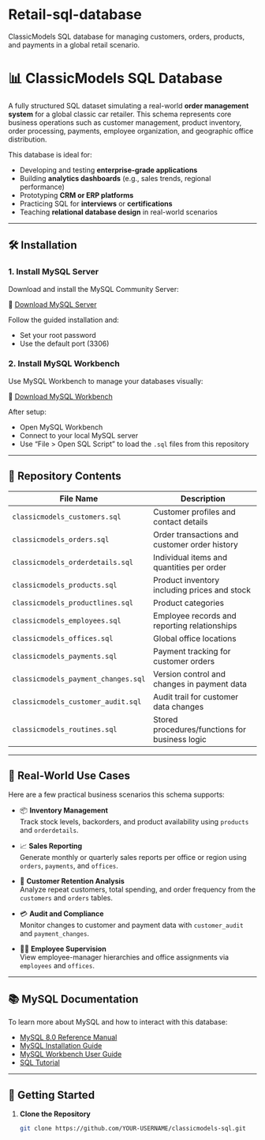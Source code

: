 # Retail-sql-database
ClassicModels SQL database for managing customers, orders, products, and payments in a global retail scenario.

# 📊 ClassicModels SQL Database

A fully structured SQL dataset simulating a real-world **order management system** for a global classic car retailer. This schema represents core business operations such as customer management, product inventory, order processing, payments, employee organization, and geographic office distribution.

This database is ideal for:
- Developing and testing **enterprise-grade applications**
- Building **analytics dashboards** (e.g., sales trends, regional performance)
- Prototyping **CRM or ERP platforms**
- Practicing SQL for **interviews** or **certifications**
- Teaching **relational database design** in real-world scenarios

---

## 🛠️ Installation

### 1. Install MySQL Server

Download and install the MySQL Community Server:

🔗 [Download MySQL Server](https://dev.mysql.com/downloads/mysql/)

Follow the guided installation and:
- Set your root password
- Use the default port (3306)

### 2. Install MySQL Workbench

Use MySQL Workbench to manage your databases visually:

🔗 [Download MySQL Workbench](https://dev.mysql.com/downloads/workbench/)

After setup:
- Open MySQL Workbench
- Connect to your local MySQL server
- Use “File > Open SQL Script” to load the `.sql` files from this repository

---

## 📂 Repository Contents

| File Name                          | Description                                      |
|-----------------------------------|--------------------------------------------------|
| `classicmodels_customers.sql`     | Customer profiles and contact details           |
| `classicmodels_orders.sql`        | Order transactions and customer order history   |
| `classicmodels_orderdetails.sql`  | Individual items and quantities per order       |
| `classicmodels_products.sql`      | Product inventory including prices and stock    |
| `classicmodels_productlines.sql`  | Product categories                              |
| `classicmodels_employees.sql`     | Employee records and reporting relationships    |
| `classicmodels_offices.sql`       | Global office locations                         |
| `classicmodels_payments.sql`      | Payment tracking for customer orders            |
| `classicmodels_payment_changes.sql`| Version control and changes in payment data     |
| `classicmodels_customer_audit.sql`| Audit trail for customer data changes           |
| `classicmodels_routines.sql`      | Stored procedures/functions for business logic  |

---

## 💼 Real-World Use Cases

Here are a few practical business scenarios this schema supports:

- 📦 **Inventory Management**  
  Track stock levels, backorders, and product availability using `products` and `orderdetails`.

- 📈 **Sales Reporting**  
  Generate monthly or quarterly sales reports per office or region using `orders`, `payments`, and `offices`.

- 👥 **Customer Retention Analysis**  
  Analyze repeat customers, total spending, and order frequency from the `customers` and `orders` tables.

- 💳 **Audit and Compliance**  
  Monitor changes to customer and payment data with `customer_audit` and `payment_changes`.

- 🧑‍💼 **Employee Supervision**  
  View employee-manager hierarchies and office assignments via `employees` and `offices`.

---

## 📚 MySQL Documentation

To learn more about MySQL and how to interact with this database:

- [MySQL 8.0 Reference Manual](https://dev.mysql.com/doc/refman/8.0/en/)
- [MySQL Installation Guide](https://dev.mysql.com/doc/refman/8.0/en/installing.html)
- [MySQL Workbench User Guide](https://dev.mysql.com/doc/workbench/en/)
- [SQL Tutorial](https://dev.mysql.com/doc/mysql-tutorial-excerpt/5.7/en/)

---

## 🚀 Getting Started

1. **Clone the Repository**
   ```bash
   git clone https://github.com/YOUR-USERNAME/classicmodels-sql.git

